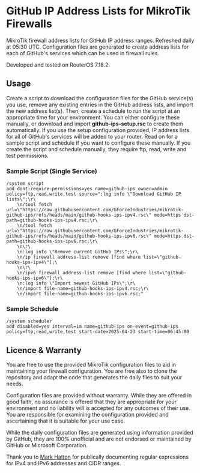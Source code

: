 # GitHub IP Address Lists for MikroTik Firewalls

MikroTik firewall address lists for GitHub IP address ranges. Refreshed daily at 05:30 UTC. Configuration files are generated to create address lists for each of GitHub's services which can be used in firewall rules.

Developed and tested on RouterOS 7.18.2.

## Usage

Create a script to download the configuration files for the GitHub service(s) you use, remove any existing entries in the GitHub address lists, and import the new address list(s). Then, create a schedule to run the script at an appropriate time for your environment. You can either configure these manually, or download and import **github-ips-setup.rsc** to create them automatically. If you use the setup configuration provided, IP address lists for all of GitHub's services will be added to your router. Read on for a sample script and schedule if you want to configure these manually. If you create the script and schedule manually, they require ftp, read, write and test permissions. 

### Sample Script (Single Service)

```
/system script
add dont-require-permissions=yes name=github-ips owner=admin policy=ftp,read,write,test source=":log info \"Download GitHub IP lists\";\r\
    \n/tool fetch url=\"https://raw.githubusercontent.com/GForceIndustries/mikrotik-github-ips/refs/heads/main/github-hooks-ips-ipv4.rsc\" mode=https dst-path=github-hooks-ips-ipv4.rsc;\r\
    \n/tool fetch url=\"https://raw.githubusercontent.com/GForceIndustries/mikrotik-github-ips/refs/heads/main/github-hooks-ips-ipv6.rsc\" mode=https dst-path=github-hooks-ips-ipv6.rsc;\r\
    \n\r\
    \n:log info \"Remove current GitHub IPs\";\r\
    \n/ip firewall address-list remove [find where list=\"github-hooks-ips-ipv4\"];\
    \n\r\
    \n/ipv6 firewall address-list remove [find where list=\"github-hooks-ips-ipv6\"];\r\
    \n:log info \"Import newest GitHub IPs\";\r\
    \n/import file-name=github-hooks-ips-ipv4.rsc;\r\
    \n/import file-name=github-hooks-ips-ipv6.rsc;"
```

### Sample Schedule

```
/system scheduler
add disabled=yes interval=1m name=github-ips on-event=github-ips policy=ftp,read,write,test start-date=2025-04-23 start-time=06:45:00
```

## Licence & Warranty

You are free to use the provided MikroTik configuration files to aid in maintaining your firewall configuration. You are free also to clone the repository and adapt the code that generates the daily files to suit your needs.

Configuration files are provided without warranty. While they are offered in good faith, no assurance is offered that they are appropriate for your environment and no liability will is accepted for any outcomes of their use. You are responsible for examining the configuration provided and ascertaining that it is suitable for your use case.

While the daily configuration files are generated using information provided by GitHub, they are 100% unofficial and are not endorsed or maintained by GitHub or Microsoft Corporation.

Thank you to [Mark Hatton](https://blog.markhatton.co.uk/2011/03/15/regular-expressions-for-ip-addresses-cidr-ranges-and-hostnames/) for publically documenting regular expressions for IPv4 and IPv6 addresses and CIDR ranges.
